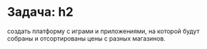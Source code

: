 ﻿# Задача: h2
создать платформу с играми и приложениями,
на которой будут собраны и отсортированы цены с разных магазинов.